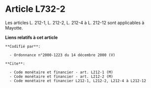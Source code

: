 # Article L732-2

Les articles L. 212-1, L. 212-2, L. 212-4 à L. 212-12 sont applicables à Mayotte.

**Liens relatifs à cet article**

	**Codifié par**:

	  - Ordonnance n°2000-1223 du 14 décembre 2000 (V)

	**Cite**:

	  - Code monétaire et financier - art. L212-1 (M)
	  - Code monétaire et financier - art. L212-2 (M)
	  - Code monétaire et financier L212-1, L212-2, L212-4 à L212-12
